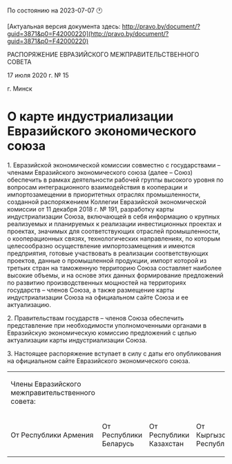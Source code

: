 По состоянию на 2023-07-07 &#x1F550;

[Актуальная версия документа здесь: http://pravo.by/document/?guid=3871&p0=F42000220](http://pravo.by/document/?guid=3871&p0=F42000220)

<p>РАСПОРЯЖЕНИЕ ЕВРАЗИЙСКОГО МЕЖПРАВИТЕЛЬСТВЕННОГО СОВЕТА</p>
<p>17 июля 2020 г. № 15</p>
<p>г. Минск</p>
<h1>О карте индустриализации Евразийского экономического союза</h1>
<p>1. Евразийской экономической комиссии совместно с государствами – членами Евразийского экономического союза (далее – Союз) обеспечить в рамках деятельности рабочей группы высокого уровня по вопросам интеграционного взаимодействия в кооперации и импортозамещении в приоритетных отраслях промышленности, созданной распоряжением Коллегии Евразийской экономической комиссии от 11 декабря 2018 г. № 191, разработку карты индустриализации Союза, включающей в себя информацию о крупных реализуемых и планируемых к реализации инвестиционных проектах и проектах, значимых для соответствующих отраслей промышленности, о кооперационных связях, технологических направлениях, по которым целесообразно осуществление импортозамещения и имеются предприятия, готовые участвовать в реализации соответствующих проектов, данные о промышленной продукции, импорт которой из третьих стран на таможенную территорию Союза составляет наиболее высокие объемы, и на основе этих данных формирование предложений по развитию производственных мощностей на территориях государств – членов Союза, а также размещение карты индустриализации Союза на официальном сайте Союза и ее актуализацию.</p>
<p>2. Правительствам государств – членов Союза обеспечить представление при необходимости уполномоченными органами в Евразийскую экономическую комиссию предложений с целью актуализации карты индустриализации Союза.</p>
<p>3. Настоящее распоряжение вступает в силу с даты его опубликования на официальном сайте Евразийского экономического союза.</p>
<p></p>
<table>
<tr><td><p>Члены Евразийского межправительственного совета:</p></td></tr>
<tr>
<td><p>От Республики Армения</p></td>
<td><p>От Республики Беларусь</p></td>
<td><p>От Республики Казахстан</p></td>
<td><p>От Кыргызской Республики</p></td>
<td><p>От Российской Федерации</p></td>
</tr>
</table>
<p></p>